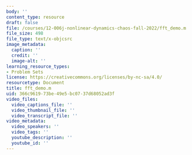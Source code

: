 ```yaml
---
body: ''
content_type: resource
draft: false
file: /courses/12-006j-nonlinear-dynamics-chaos-fall-2022/fft_demo.m
file_size: 498
file_type: text/x-objcsrc
image_metadata:
  caption: ''
  credit: ''
  image-alt: ''
learning_resource_types:
- Problem Sets
license: https://creativecommons.org/licenses/by-nc-sa/4.0/
resourcetype: Document
title: fft_demo.m
uid: 366c9619-73be-49e5-bc07-37d68052ad3f
video_files:
  video_captions_file: ''
  video_thumbnail_file: ''
  video_transcript_file: ''
video_metadata:
  video_speakers: ''
  video_tags: ''
  youtube_description: ''
  youtube_id: ''
---
```

